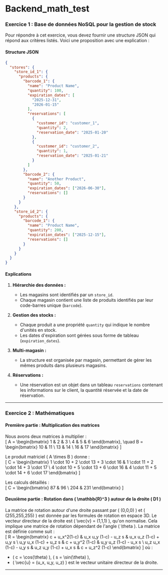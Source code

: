 # Backend_math_test


### **Exercice 1 : Base de données NoSQL pour la gestion de stock**

Pour répondre à cet exercice, vous devez fournir une structure JSON qui répond aux critères listés. Voici une proposition avec une explication :

#### **Structure JSON**
```json
{
  "stores": {
    "store_id_1": {
      "products": {
        "barcode_1": {
          "name": "Product Name",
          "quantity": 100,
          "expiration_dates": [
            "2025-12-31",
            "2026-01-15"
          ],
          "reservations": [
            {
              "customer_id": "customer_1",
              "quantity": 2,
              "reservation_date": "2025-01-20"
            },
            {
              "customer_id": "customer_2",
              "quantity": 1,
              "reservation_date": "2025-01-21"
            }
          ]
        },
        "barcode_2": {
          "name": "Another Product",
          "quantity": 50,
          "expiration_dates": ["2026-06-30"],
          "reservations": []
        }
      }
    },
    "store_id_2": {
      "products": {
        "barcode_1": {
          "name": "Product Name",
          "quantity": 200,
          "expiration_dates": ["2025-12-15"],
          "reservations": []
        }
      }
    }
  }
}
```

#### **Explications**
1. **Hiérarchie des données :**
   - Les magasins sont identifiés par un `store_id`.
   - Chaque magasin contient une liste de produits identifiés par leur code-barres unique (`barcode`).

2. **Gestion des stocks :**
   - Chaque produit a une propriété `quantity` qui indique le nombre d'unités en stock.
   - Les dates d'expiration sont gérées sous forme de tableau (`expiration_dates`).

3. **Multi-magasin :**
   - La structure est organisée par magasin, permettant de gérer les mêmes produits dans plusieurs magasins.

4. **Réservations :**
   - Une réservation est un objet dans un tableau `reservations` contenant les informations sur le client, la quantité réservée et la date de réservation.

---

### **Exercice 2 : Mathématiques**

#### **Première partie : Multiplication des matrices**
Nous avons deux matrices à multiplier :  
\[
A = \begin{bmatrix} 1 & 2 & 3 \\ 4 & 5 & 6 \end{bmatrix}, \quad 
B = \begin{bmatrix} 10 & 11 \\ 13 & 14 \\ 16 & 17 \end{bmatrix}
\]

Le produit matriciel \( A \times B \) donne :  
\[
C = \begin{bmatrix} 
1 \cdot 10 + 2 \cdot 13 + 3 \cdot 16 & 1 \cdot 11 + 2 \cdot 14 + 3 \cdot 17 \\
4 \cdot 10 + 5 \cdot 13 + 6 \cdot 16 & 4 \cdot 11 + 5 \cdot 14 + 6 \cdot 17 
\end{bmatrix}
\]

Les calculs détaillés :  
\[
C = \begin{bmatrix} 
87 & 96 \\
204 & 231 
\end{bmatrix}
\]

#### **Deuxième partie : Rotation dans \( \mathbb{R}^3 \) autour de la droite \( D1 \)**
La matrice de rotation autour d'une droite passant par \( (0,0,0) \) et \( (255,255,255) \) est donnée par les formules de rotation en espace 3D. Le vecteur directeur de la droite est \( \vec{v} = (1,1,1) \), qu'on normalise. Cela implique une matrice de rotation dépendant de l'angle \( \theta \). La matrice est définie comme suit :  
\[
R = \begin{bmatrix} 
c + u_x^2(1-c) & u_x u_y (1-c) - u_z s & u_x u_z (1-c) + u_y s \\
u_y u_x (1-c) + u_z s & c + u_y^2 (1-c) & u_y u_z (1-c) - u_x s \\
u_z u_x (1-c) - u_y s & u_z u_y (1-c) + u_x s & c + u_z^2 (1-c)
\end{bmatrix}
\]
où :
- \( c = \cos(\theta) \), \( s = \sin(\theta) \),
- \( \vec{u} = (u_x, u_y, u_z) \) est le vecteur unitaire directeur de la droite.

---
